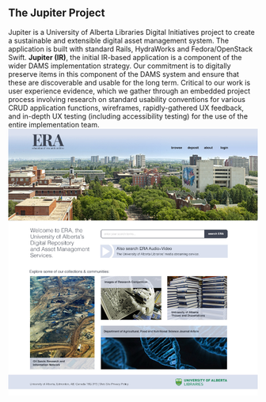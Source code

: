 ## The Jupiter Project 
Jupiter is a University of Alberta Libraries Digital Initiatives project to create a sustainable and extensible digital asset management system. The application is built with standard Rails, HydraWorks and Fedora/OpenStack Swift. **Jupiter (IR)**, the initial IR-based application is a component of the wider DAMS implementation strategy. Our commitment is to digitally preserve items in this component of the DAMS system and ensure that these are discoverable and usable for the long term. Critical to our work is user experience evidence, which we gather through an embedded project process involving research on standard usability conventions for various CRUD application functions, wireframes, rapidly-gathered UX feedback, and in-depth UX testing (including accessibility testing) for the use of the entire implementation team. 
![Jupiter Mockup](images/jupiter-mockup-first-edit.jpg)
